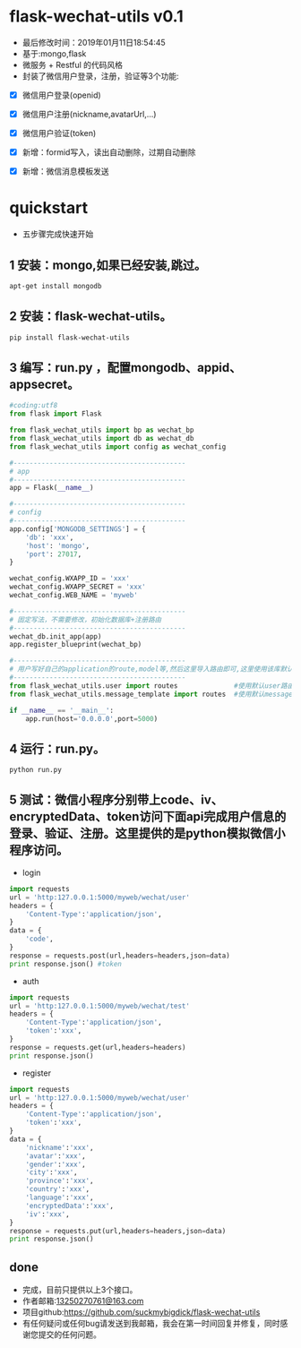 
flask-wechat-utils v0.1
===================
* 最后修改时间：2019年01月11日18:54:45
* 基于:mongo,flask
* 微服务 + Restful 的代码风格
* 封装了微信用户登录，注册，验证等3个功能:
- [x] 微信用户登录(openid)
- [x] 微信用户注册(nickname,avatarUrl,...)
- [x] 微信用户验证(token)
- [x] 新增：formid写入，读出自动删除，过期自动删除
- [x] 新增：微信消息模板发送




quickstart
===================
* 五步骤完成快速开始

1 安装：mongo,如果已经安装,跳过。
-------------------
```bash
apt-get install mongodb
```

2 安装：flask-wechat-utils。
-------------------
```bash
pip install flask-wechat-utils
```

3 编写：run.py ，配置mongodb、appid、appsecret。
-------------------
```python
#coding:utf8
from flask import Flask

from flask_wechat_utils import bp as wechat_bp
from flask_wechat_utils import db as wechat_db
from flask_wechat_utils import config as wechat_config

#-------------------------------------------
# app
#-------------------------------------------
app = Flask(__name__)

#-------------------------------------------
# config
#-------------------------------------------
app.config['MONGODB_SETTINGS'] = {
	'db': 'xxx',
	'host': 'mongo',
	'port': 27017,
}

wechat_config.WXAPP_ID = 'xxx'
wechat_config.WXAPP_SECRET = 'xxx'
wechat_config.WEB_NAME = 'myweb'

#-------------------------------------------
# 固定写法，不需要修改，初始化数据库+注册路由
#-------------------------------------------
wechat_db.init_app(app)
app.register_blueprint(wechat_bp)

#-------------------------------------------
# 用户写好自己的application的route,model等,然后这里导入路由即可,这里使用该库默认路由
#-------------------------------------------
from flask_wechat_utils.user import routes				#使用默认user路由
from flask_wechat_utils.message_template import routes	#使用默认message_template路由

if __name__ == '__main__':
	app.run(host='0.0.0.0',port=5000)

```

4 运行：run.py。
-------------------
```bash
python run.py
```

5 测试：微信小程序分别带上code、iv、encryptedData、token访问下面api完成用户信息的登录、验证、注册。这里提供的是python模拟微信小程序访问。
-------------------
* login
```python
import requests
url = 'http:127.0.0.1:5000/myweb/wechat/user'
headers = {
	'Content-Type':'application/json',
}
data = {
	'code',
}
response = requests.post(url,headers=headers,json=data)
print response.json() #token
```

* auth
```python
import requests
url = 'http:127.0.0.1:5000/myweb/wechat/test'
headers = {
	'Content-Type':'application/json',
	'token':'xxx',
}
response = requests.get(url,headers=headers)
print response.json()
```

* register
```python
import requests
url = 'http:127.0.0.1:5000/myweb/wechat/user'
headers = {
	'Content-Type':'application/json',
	'token':'xxx',
}
data = {
	'nickname':'xxx',
	'avatar':'xxx',
	'gender':'xxx',
	'city':'xxx',
	'province':'xxx',
	'country':'xxx',
	'language':'xxx',
	'encryptedData':'xxx',
	'iv':'xxx',
}
response = requests.put(url,headers=headers,json=data)
print response.json()
```

done
-------------------
* 完成，目前只提供以上3个接口。
* 作者邮箱:13250270761@163.com
* 项目github:https://github.com/suckmybigdick/flask-wechat-utils
* 有任何疑问或任何bug请发送到我邮箱，我会在第一时间回复并修复，同时感谢您提交的任何问题。